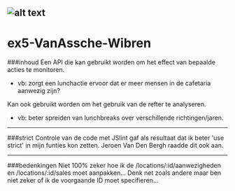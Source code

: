 ![alt text](http://www.thomasmore.be/sites/www.thomasmore.be/files/media/tm_vignet_web.png "Thomas More")
---
# ex5-VanAssche-Wibren

###inhoud
Een API die kan gebruikt worden om het effect van bepaalde acties te monitoren. 
* vb: zorgt een lunchactie ervoor dat er meer mensen in de cafetaria aanwezig zijn?

Kan ook gebruikt worden om het gebruik van de refter te analyseren.
* vb: beter spreiden van lunchbreaks over verschillende richtingen/jaren.

---
###strict
Controle van de code met JSlint gaf als resultaat dat ik beter 'use strict' in mijn funties kon zetten. Jeroen Van Den Bergh raadde dit ook aan.

---
###bedenkingen
Niet 100% zeker hoe ik de /locations/:id/aanwezigheden en /locations/:id/sales moet aanpakken...
Denk net zoals andere maar ben niet zeker of ik de voorgaande ID moet specifieren...
